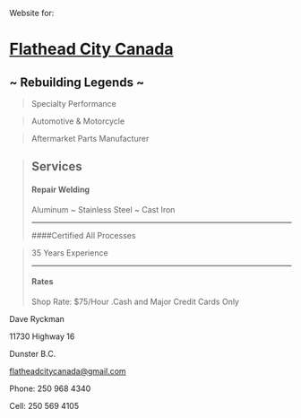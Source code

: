 Website for:
# [Flathead City Canada](http://www.flatheadcity.ca)
## ~ Rebuilding Legends ~

>Specialty Performance

>Automotive & Motorcycle

>Aftermarket Parts Manufacturer

>## Services
>#### Repair Welding
>Aluminum ~ Stainless Steel ~ Cast Iron
>
>***********************
>
>####Certified
>All Processes

>35 Years Experience
>
>***********************
>
>#### Rates
>Shop Rate: $75/Hour
.Cash and Major Credit Cards Only

Dave Ryckman

11730 Highway 16

Dunster B.C.

[flatheadcitycanada@gmail.com](mailto:flatheadcitycanada@gmail.com)

Phone: 250 968 4340

Cell: 250 569 4105
